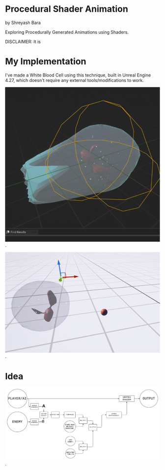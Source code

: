 # Procedural Shader Animation

by Shreyash Bara

Exploring Procedurally Generated Animations using Shaders.

DISCLAIMER: It is

# My Implementation

I've made a White Blood Cell using this technique, built in Unreal Engine 4.27, which doesn't require any external tools/modifications to work.

![Example](./Example.png).

![Example2](./Example2.gif).

# Idea

![Block Diagram](./BlockDiagram.png).
